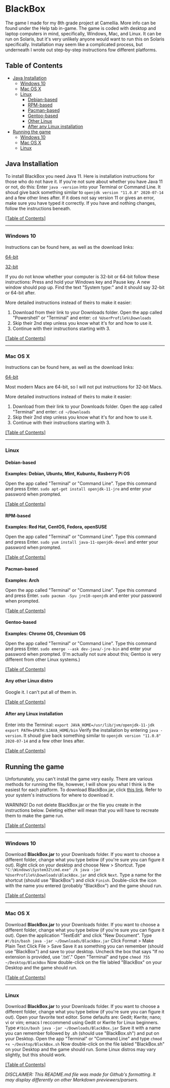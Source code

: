 <!DOCTYPE html>
<html lang="en">
<head>
  <meta charset="UTF-8">
</head>
<body>

# BlackBox
The game I made for my 8th grade project at Camellia. More info can be found under the Help tab in-game.
The game is coded with desktop and laptop computers in mind, specifically, Windows, Mac, and Linux. It can be run on Solaris, but it's very unlikely anyone would want to run this on Solaris specifically.
Installation may seem like a complicated process, but underneath I wrote out step-by-step instructions fow different platforms.
<a name=top>

## Table of Contents

- <a href="#JavaInstall" target="_self">Java Installation</a>
  - <a href="#JIWindows" target="_self">Windows 10</a>
  - <a href="#JIMacOS" target="_self">Mac OS X</a>
  - <a href="#JILinux" target="_self">Linux</a>
    - <a href="#Debian" target="_self">Debian-based</a>
    - <a href="#RPM" target="_self">RPM-based</a>
    - <a href="#Pacman" target="_self">Pacman-based</a>
    - <a href="#Gentoo" target="_self">Gentoo-based</a>
    - <a href="#Other" target="_self">Other Linux</a>
    - <a href="#AfterLinux" target="_self">After any Linux installation</a>
- <a href="#RunningGame" target="_self">Running the game</a>
  - <a href="#RGWindows" target="_self">Windows 10</a>
  - <a href="#RGMacOS" target="_self">Mac OS X</a>
  - <a href="#RGLinux" target="_self">Linux</a>

## <a name="JavaInstall"></a>Java Installation
To install BlackBox you need Java 11. Here is installation instructions for those who do not have it.
If you're not sure about whether you have Java 11 or not, do this:
Enter `java -version` into your Terminal or Command Line. It shoud give back something similar to `openjdk version "11.0.8" 2020-07-14` and a few other lines after.
If it does not say version 11 or gives an error, make sure you have typed it correctly. If you have and nothing changes, follow the instructions beneath.

<a href="#top" target="_self">[Table of Contents]</a>

---

### <a name="JIWindows"></a>Windows 10
Instructions can be found here, as well as the download links:

[64-bit](https://adoptopenjdk.net/installation.html#x64_win-jre)

[32-bit](https://adoptopenjdk.net/installation.html#x86-32_win-jre)

If you do not know whether your computer is 32-bit or 64-bit follow these instructions:
Press and hold your Windows key and Pause key. A new window should pop up.
Find the text "System type:" and it should say 32-bit or 64-bit after.

More detailed instructions instead of theirs to make it easier: 
1. Download from their link to your Downloads folder. Open the app called "Powershell" or "Terminal" and enter: `cd %UserProfile%\Downloads`
2. Skip their 2nd step unless you know what it's for and how to use it.
3. Continue with their instructions starting with 3.

<a href="#top" target="_self">[Table of Contents]</a>

---

### <a name="JIMacOS"></a>Mac OS X
Instructions can be found here, as well as the download links:

[64-bit](https://adoptopenjdk.net/installation.html#x64_mac-jre)

Most modern Macs are 64-bit, so I will not put instructions for 32-bit Macs.

More detailed instructions instead of theirs to make it easier: 
1. Download from their link to your Downloads folder. Open the app called "Terminal" and enter: `cd ~/Downloads`
2. Skip their 2nd step unless you know what it's for and how to use it.
3. Continue with their instructions starting with 3.

<a href="#top" target="_self">[Table of Contents]</a>

---

### <a name="JILinux"></a> Linux
#### <a name="Debian"></a> Debian-based
**Examples: Debian, Ubuntu, Mint, Kubuntu, Rasberry Pi OS**

Open the app called "Terminal" or "Command Line".
Type this command and press Enter.
`sudo apt-get install openjdk-11-jre` and enter your password when prompted.

<a href="#top" target="_self">[Table of Contents]</a>

#### <a name="RPM"></a> RPM-based
**Examples: Red Hat, CentOS, Fedora, openSUSE**

Open the app called "Terminal" or "Command Line".
Type this command and press Enter.
`sudo yum install java-11-openjdk-devel` and enter your password when prompted.

<a href="#top" target="_self">[Table of Contents]</a>

#### <a name="Pacman"></a> Pacman-based
**Examples: Arch**

Open the app called "Terminal" or "Command Line".
Type this command and press Enter.
`sudo pacman -Syu jre10-openjdk` and enter your password when prompted.

<a href="#top" target="_self">[Table of Contents]</a>

#### <a name="Gentoo"></a> Gentoo-based
**Examples: Chrome OS, Chromium OS**

Open the app called "Terminal" or "Command Line".
Type this command and press Enter.
`sudo emerge --ask dev-java/-jre-bin` and enter your password when prompted.
(I'm actually not sure about this; Gentoo is very different from other Linux systems.)

<a href="#top" target="_self">[Table of Contents]</a>

#### <a name="Other"></a> Any other Linux distro
Google it. I can't put all of them in.

<a href="#top" target="_self">[Table of Contents]</a>

#### <a name="AfterLinux"></a> After any Linux installation
Enter into the Terminal:
`export JAVA_HOME=/usr/lib/jvm/openjdk-11-jdk`
`export PATH=$PATH:$JAVA_HOME/bin`
Verify the installation by entering `java -version`. It shoud give back something similar to `openjdk version "11.0.8" 2020-07-14` and a few other lines after.

<a href="#top" target="_self">[Table of Contents]</a>


## <a name="RunningGame"></a> Running the game
Unfortunately, you can't install the game very easily. There are various methods for running the file, however, I will show you what I think is the easiest for each platform.
To download BlackBox.jar, click [this link](https://github.com/odnahaon/BlackBox/raw/master/BlackBox.jar). Refer to your system's instructions for where to download it.

WARNING! Do not delete BlackBox.jar or the file you create in the instructions below. Deleting either will mean that you will have to recreate them to make the game run.

<a href="#top" target="_self">[Table of Contents]</a>

---

### <a name="RGWindows"></a> Windows 10
Download **BlackBox.jar** to your Downloads folder. If you want to choose a different folder, change what you type below (if you're sure you can figure it out).
Right click on your desktop and choose New > Shortcut.
Type `"C:\Windows\System32\cmd.exe" /k java -jar %UserProfile%\Downloads\BlackBox.jar` and click `Next`.
Type a name for the shortcut (should use "BlackBox") and click `Finish`.
Double-click the icon with the name you entered (probably "BlackBox") and the game shoud run.

<a href="#top" target="_self">[Table of Contents]</a>

---

### <a name="RGMacOS"></a> Mac OS X
Download **BlackBox.jar** to your Downloads folder. If you want to choose a different folder, change what you type below (if you're sure you can figure it out).
Open the application "TextEdit" and click "New Document".
Type `#!/bin/bash
java -jar ~/Downloads/BlackBox.jar`
Click Format > Make Plain Text
Click File > Save
Save it as something you can remember (should use "BlackBox") and save to your desktop.
Uncheck the box that says "If no extension is provided, use '.txt'."
Open "Terminal" and type `chmod 755 ~/Desktop/BlackBox`
Now double-click on the file labled "BlackBox" on your Desktop and the game should run.

<a href="#top" target="_self">[Table of Contents]</a>

---

### <a name="RGLinux"></a> Linux
Download **BlackBox.jar** to your Downloads folder. If you want to choose a different folder, change what you type below (if you're sure you can figure it out).
Open your favorite text editor. Some defaults are:
Gedit; Kwrite; nano; vi or vim; emacs
I reccommend using Gedit or Kwrite for Linux beginners.
Type `#!bin/bash
java -jar ~/Downloads/BlackBox.jar`
Save it with a name you can remember followed by .sh (should use "BlackBox.sh") and put on your Desktop.
Open the app "Terminal" or "Command Line" and type `chmod +x ~/Desktop/BlackBox.sh`
Now double-click on the file labled "BlackBox.sh" on your Desktop and the game should run.
Some Linux distros may vary slightly, but this should work.

<a href="#top" target="_self">[Table of Contents]</a>

*DISCLAIMER: This README.md file was made for Github's formatting. It may display differently on other Markdown previewers/parsers.*
